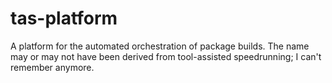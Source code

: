 # tas-platform
A platform for the automated orchestration of package builds.
The name may or may not have been derived from tool-assisted speedrunning; I can't remember anymore.
